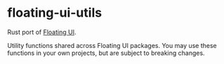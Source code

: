 # floating-ui-utils

Rust port of [Floating UI](https://floating-ui.com/).

Utility functions shared across Floating UI packages. You may use these functions in your own projects, but are subject to breaking changes.
